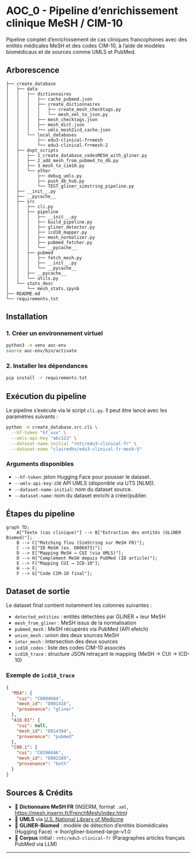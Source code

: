 # AOC_0 - Pipeline d’enrichissement clinique MeSH / CIM-10

Pipeline complet d’enrichissement de cas cliniques francophones avec des entités médicales MeSH et des codes CIM-10, à l’aide de modèles biomédicaux et de sources comme UMLS et PubMed.

## Arborescence 

```text
├── create_database
│   ├── data
│   │   ├── dictionnaires
│   │   │   ├── cache_pubmed.json
│   │   │   ├── create_dictionnaires
│   │   │   │   ├── create_mesh_checktags.py
│   │   │   │   └── mesh_xml_to_json.py
│   │   │   ├── mesh_checktags.json
│   │   │   ├── mesh_dict.json
│   │   │   └── umls_mesh2icd_cache.json
│   │   └── local_databases
│   │       ├── edu3-clinical-fr+mesh
│   │       └── edu3-clinical-fr+mesh-2
│   ├── dvpt_scripts
│   │   ├── 1_create_database_codesMESH_with_gliner.py
│   │   ├── 2_add_mesh_from_pubmed_to_db.py
│   │   ├── 3_mesh_to_cim10.py
│   │   └── other
│   │       ├── debug_umls.py
│   │       ├── push_db_hub.py
│   │       └── TEST_gliner_simstring_pipeline.py
│   ├── __init__.py
│   ├── __pycache__
│   ├── src
│   │   ├── cli.py
│   │   ├── pipeline
│   │   │   ├── __init__.py
│   │   │   ├── build_pipeline.py
│   │   │   ├── gliner_detector.py
│   │   │   ├── icd10_mapper.py
│   │   │   ├── mesh_normalizer.py
│   │   │   ├── pubmed_fetcher.py
│   │   │   └── __pycache__
│   │   ├── pubmed
│   │   │   ├── fetch_mesh.py
│   │   │   ├── __init__.py
│   │   │   └── __pycache__
│   │   ├── __pycache__
│   │   └── utils.py
│   └── stats_desc
│       └── mesh_stats.ipynb
├── README.md
└── requirements.txt
```




## Installation

### 1. Créer un environnement virtuel

```bash
python3 -m venv aoc-env
source aoc-env/bin/activate
```

### 2. Installer les dépendances

```bash
pip install -r requirements.txt
```

## Exécution du pipeline

Le pipeline s’exécute via le script `cli.py`. Il peut être lancé avec les paramètres suivants :

```bash
python -m create_database.src.cli \
  --hf-token "hf_xxx" \
  --umls-api-key "abc123" \
  --dataset-name-initial "rntc/edu3-clinical-fr" \
  --dataset-name "clairedhx/edu3-clinical-fr-mesh-5"
```

### Arguments disponibles

* `--hf-token`: jeton Hugging Face pour pousser le dataset.
* `--umls-api-key`: clé API UMLS (disponible via UTS \[NLM]).
* `--dataset-name-initial`: nom du dataset source.
* `--dataset-name`: nom du dataset enrichi à créer/publier.

## Étapes du pipeline

```mermaid
graph TD;
    A["Texte (cas clinique)"] --> B["Extraction des entités (GLiNER Biomed)"];
    B --> C["Matching flou (SimString sur MeSH FR)"];
    C --> D["ID MeSH (ex. D006973)"];
    D --> E["Mapping MeSH → CUI (via UMLS)"];
    D --> H["Complément MeSH depuis PubMed (ID article)"];
    E --> F["Mapping CUI → ICD-10"];
    H --> F;
    F --> G["Code CIM-10 final"];
```

## Dataset de sortie

Le dataset final contient notamment les colonnes suivantes :

* `detected_entities` : entités détectées par GLiNER + leur MeSH
* `mesh_from_gliner` : MeSH issus de la normalisation
* `pubmed_mesh` : MeSH récupérés via PubMed (API efetch)
* `union_mesh` : union des deux sources MeSH
* `inter_mesh` : intersection des deux sources
* `icd10_codes` : liste des codes CIM-10 associés
* `icd10_trace` : structure JSON retraçant le mapping (MeSH → CUI → ICD-10)

### Exemple de `icd10_trace`

```json
{
  "M54": {
    "cui": "C0004604",
    "mesh_id": "D001416",
    "provenance": "gliner"
  },
  "A18.01": {
    "cui": null,
    "mesh_id": "D014394",
    "provenance": "pubmed"
  },
  "C00.1": {
    "cui": "C0206646",
    "mesh_id": "D002289",
    "provenance": "both"
  }
}
```

## Sources & Crédits

* 🧾 **Dictionnaire MeSH FR** (INSERM, format `.xml`, https://mesh.inserm.fr/FrenchMesh/index.htm)
* 🧠 **UMLS** via [U.S. National Library of Medicine](https://uts.nlm.nih.gov/)
* 🤖 **GLiNER-Biomed** : modèle de détection d’entités biomédicales (Hugging Face) -> Ihor/gliner-biomed-large-v1.0
* 📘 **Corpus** initial : `rntc/edu3-clinical-fr` (Paragraphes articles français PubMed via LLM)

---



